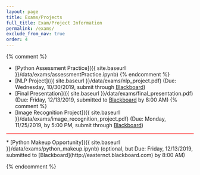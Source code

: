 ```yaml
---
layout: page
title: Exams/Projects 
full_title: Exam/Project Information
permalink: /exams/
exclude_from_nav: true
order: 4
---
```

{% comment %}
* [Python Assessment Practice]({{ site.baseurl }}/data/exams/assessmentPractice.ipynb)
{% endcomment %}
* [NLP Project]({{ site.baseurl }}/data/exams/nlp_project.pdf) (Due: Wednesday, 10/30/2019, submit through [Blackboard](http://easternct.blackboard.com))
* [Final Presentation]({{ site.baseurl }}/data/exams/final_presentation.pdf) (Due: Friday, 12/13/2019, submitted to [Blackboard](http://easternct.blackboard.com) by 8:00 AM)
{% comment %}
* [Image Recognition Project]({{ site.baseurl }}/data/exams/image_recognition_project.pdf) (Due: Monday, 11/25/2019, by 5:00 PM, submit through [Blackboard](http://easternct.blackboard.com))

<hr style = "height:1px; background-color:red;">
* [Python Makeup Opportunity]({{ site.baseurl }}/data/exams/python_makeup.ipynb) (optional, but Due: Friday, 12/13/2019, submitted to [Blackboard](http://easternct.blackboard.com) by 8:00 AM)


{% endcomment %}
